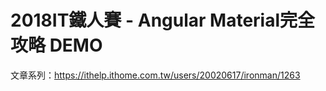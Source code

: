 # 2018IT鐵人賽 - Angular Material完全攻略 DEMO

文章系列：https://ithelp.ithome.com.tw/users/20020617/ironman/1263
